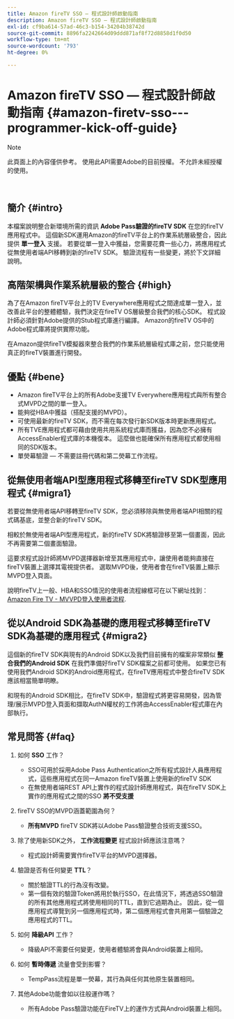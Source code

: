 ```yaml
---
title: Amazon fireTV SSO — 程式設計師啟動指南
description: Amazon fireTV SSO — 程式設計師啟動指南
exl-id: cf9ba614-57ad-46c3-b154-34204b38742d
source-git-commit: 8896fa2242664d09ddd871af8f72d8858d1f0d50
workflow-type: tm+mt
source-wordcount: '793'
ht-degree: 0%

---
```


# Amazon fireTV SSO — 程式設計師啟動指南 {#amazon-firetv-sso---programmer-kick-off-guide}

>[!NOTE]
>
>此頁面上的內容僅供參考。 使用此API需要Adobe的目前授權。 不允許未經授權的使用。

</br>

## 簡介 {#intro}

本檔案說明整合新環境所需的資訊 **Adobe Pass驗證的fireTV SDK** 在您的fireTV應用程式中。 這個新SDK運用Amazon的fireTV平台上的作業系統層級整合，因此提供 **單一登入** 支援。 若要從單一登入中獲益，您需要花費一些心力，將應用程式從無使用者端API移轉到新的fireTV SDK。 驗證流程有一些變更，將於下文詳細說明。

## 高階架構與作業系統層級的整合 {#high}

為了在Amazon fireTV平台上的TV Everywhere應用程式之間達成單一登入，並改善此平台的整體體驗，我們決定在fireTV OS層級整合我們的核心SDK。 程式設計師必須針對Adobe提供的Stub程式庫進行編譯。 Amazon的fireTV OS中的Adobe程式庫將提供實際功能。

在Amazon提供fireTV模擬器來整合我們的作業系統層級程式庫之前，您只能使用真正的fireTV裝置進行開發。

## 優點 {#bene}

* Amazon fireTV平台上的所有Adobe支援TV Everywhere應用程式與所有整合式MVPD之間的單一登入。
* 能夠從HBA中獲益（搭配支援的MVPD）。
* 可使用最新的fireTV SDK，而不需在每次發行新SDK版本時更新應用程式。
* 所有TVE應用程式都可藉由使用共用系統程式庫而獲益，因為您不必擁有AccessEnabler程式庫的本機復本。 這麼做也能確保所有應用程式都使用相同的SDK版本。
* 單熒幕驗證 — 不需要註冊代碼和第二熒幕工作流程。

## 從無使用者端API型應用程式移轉至fireTV SDK型應用程式 {#migra1}

若要從無使用者端API移轉至fireTV SDK，您必須移除與無使用者端API相關的程式碼基底，並整合新的fireTV SDK。

相較於無使用者端API型應用程式，新的fireTV SDK將驗證移至第一個畫面，因此不再需要第二個畫面驗證。

這要求程式設計師將MVPD選擇器新增至其應用程式中，讓使用者能夠直接在fireTV裝置上選擇其電視提供者。 選取MVPD後，使用者會在fireTV裝置上顯示MVPD登入頁面。

說明fireTV上一般、HBA和SSO情況的使用者流程線框可在以下網址找到： [Amazon Fire TV - MVVPD登入使用者流程](https://xd.adobe.com/view/9058288e-4b67-43a1-9d5b-5f76ede6c51e/).

## 從以Android SDK為基礎的應用程式移轉至fireTV SDK為基礎的應用程式 {#migra2}

這個新的fireTV SDK與現有的Android SDK以及我們目前擁有的檔案非常類似 **整合我們的Android SDK** <!--http://tve.helpdocsonline.com/android-technical-overview-->在我們準備好fireTV SDK檔案之前都可使用。 如果您已有使用我們Android SDK的Android應用程式，在fireTV應用程式中整合fireTV SDK應該相當簡單明瞭。

和現有的Android SDK相比，在fireTV SDK中，驗證程式將更容易開發，因為管理/展示MVPD登入頁面和擷取AuthN權杖的工作將由AccessEnabler程式庫在內部執行。

## 常見問答 {#faq}

1. 如何 **SSO** 工作？

   * SSO可用於採用Adobe Pass Authentication之所有程式設計人員應用程式，這些應用程式在同一Amazon fireTV裝置上使用新的fireTV SDK
   * 在無使用者端REST API上實作的程式設計師應用程式，與在fireTV SDK上實作的應用程式之間的SSO **將不受支援**

1. fireTV SSO的MVPD涵蓋範圍為何？

   * **所有MVPD** fireTV SDK將以Adobe Pass驗證整合技術支援SSO。

1. 除了使用新SDK之外， **工作流程變更** 程式設計師應該注意嗎？

   * 程式設計師需要實作fireTV平台的MVPD選擇器。

1. 驗證是否有任何變更 **TTL**？

   * 關於驗證TTL的行為沒有改變。
   * 第一個有效的驗證Token將用於執行SSO，在此情況下，將透過SSO驗證的所有其他應用程式將使用相同的TTL，直到它過期為止。 因此，從一個應用程式導覽到另一個應用程式時，第二個應用程式會共用第一個驗證之應用程式的TTL。

1. 如何 **降級API** 工作？

   * 降級API不需要任何變更，使用者體驗將會與Android裝置上相同。

1. 如何 **暫時傳遞** 流量會受到影響？

   * TempPass流程是單一熒幕，其行為與任何其他原生裝置相同。

1. 其他Adobe功能會如以往般運作嗎？

   * 所有Adobe Pass驗證功能在FireTV上的運作方式與Android裝置上相同。
